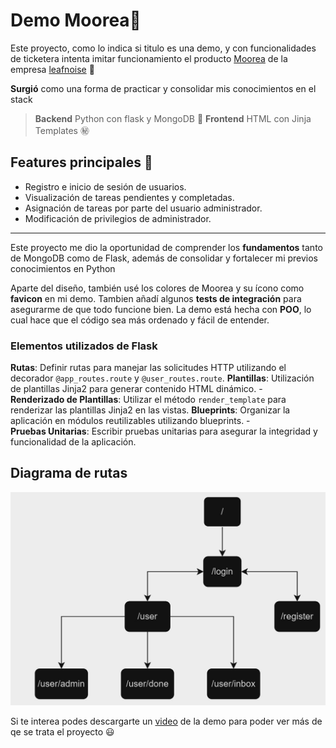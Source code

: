# Demo Moorea🐢

Este proyecto, como lo indica si titulo es una demo, y con funcionalidades de ticketera intenta imitar funcionamiento el producto [Moorea](https://saas.moorea.io/)  de la empresa [leafnoise](https://leafnoise.io/) 🍃 

**Surgió** como una forma de practicar y consolidar mis conocimientos en el stack

>  **Backend** Python con flask y MongoDB 🐍
>  **Frontend** HTML con Jinja Templates ㊙️

## Features principales 🔧
- Registro e inicio de sesión de usuarios.
- Visualización de tareas pendientes y completadas.
- Asignación de tareas por parte del usuario administrador.
- Modificación de privilegios de administrador.
---
Este proyecto me dio la oportunidad de comprender los **fundamentos** tanto de MongoDB como de Flask, además de consolidar y fortalecer mi previos conocimientos en Python

Aparte del diseño, también usé los colores de Moorea y su ícono como **favicon** en mi demo. Tambien añadí algunos **tests de integración** para asegurarme de que todo funcione bien. La demo está hecha con **POO**, lo cual hace que el código sea más ordenado y fácil de entender.


### Elementos utilizados de Flask 
 **Rutas**: Definir rutas para manejar las solicitudes HTTP utilizando el decorador `@app_routes.route` y `@user_routes.route`. 
 **Plantillas**: Utilización de plantillas Jinja2 para generar contenido HTML dinámico. -  
 **Renderizado de Plantillas**: Utilizar el método `render_template` para renderizar las plantillas Jinja2 en las vistas. 
**Blueprints**: Organizar la aplicación en módulos reutilizables utilizando blueprints. -  
**Pruebas Unitarias**: Escribir pruebas unitarias para asegurar la integridad y funcionalidad de la aplicación.



## Diagrama de rutas
![Diagrama de rutas](/diagrama_rutas.jpg)


Si te interea podes descargarte un [video](https://github.com/AleFalcone27/Demo_Moorea/blob/main/Demo%20Moorea%20Video.mp4) de la demo para poder ver más de qe se trata el proyecto 😃